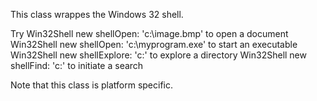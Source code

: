 This class wrappes the Windows 32 shell.Try 	Win32Shell new shellOpen: 'c:\image.bmp' 		to open a document	Win32Shell new shellOpen: 'c:\myprogram.exe' 	to start an executable	Win32Shell new shellExplore: 'c:\'				to explore a directory	Win32Shell new shellFind: 'c:\' 					to initiate a searchNote that this class is platform specific.  